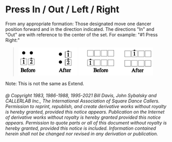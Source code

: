 
# Press In / Out / Left / Right

From any appropriate formation: Those designated move
one dancer position forward and in the direction
indicated. The directions "In" and "Out" are with
reference to the center of the set. For example: "#1 Press
Right:"

> 
> ![alt](press_1a.png)
> ![alt](press_1b.png)
> 

Note: This is not the same as Extend.

###### @ Copyright 1983, 1986-1988, 1995-2021 Bill Davis, John Sybalsky and CALLERLAB Inc., The International Association of Square Dance Callers. Permission to reprint, republish, and create derivative works without royalty is hereby granted, provided this notice appears. Publication on the Internet of derivative works without royalty is hereby granted provided this notice appears. Permission to quote parts or all of this document without royalty is hereby granted, provided this notice is included. Information contained herein shall not be changed nor revised in any derivation or publication.
